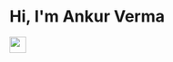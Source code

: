 # Hi, I'm Ankur Verma
<img src="https://github.com/TheDudeThatCode/TheDudeThatCode/blob/master/Assets/Hi.gif" width="29px">
